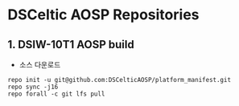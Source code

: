 # DSCeltic AOSP Repositories 


## 1. DSIW-10T1 AOSP build
- 소스 다운로드
```
repo init -u git@github.com:DSCelticAOSP/platform_manifest.git
repo sync -j16
repo forall -c git lfs pull

```
